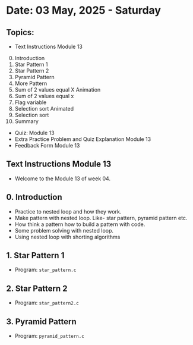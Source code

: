 # Date: 03 May, 2025 - Saturday

## Topics:
- Text Instructions Module 13
0. Introduction
1. Star Pattern 1
2. Star Pattern 2
3. Pyramid Pattern
4. More Pattern
5. Sum of 2 values equal X Animation
6. Sum of 2 values equal x
7. Flag variable
8. Selection sort Animated
9. Selection sort
10. Summary
- Quiz: Module 13
- Extra Practice Problem and Quiz Explanation Module 13
- Feedback Form Module 13

## Text Instructions Module 13
- Welcome to the Module 13 of week 04.

## 0. Introduction
- Practice to nested loop and how they work.
- Make pattern with nested loop. Like- star pattern, pyramid pattern etc.
- How think a pattern how to build a pattern with code.
- Some problem solving with nested loop.
- Using nested loop with shorting algorithms

## 1. Star Pattern 1
- Program: `star_pattern.c`

## 2. Star Pattern 2
- Program: `star_pattern2.c`

## 3. Pyramid Pattern
- Program: `pyramid_pattern.c`